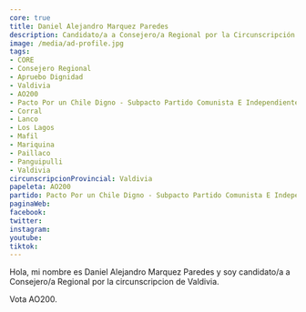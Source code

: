 ```yaml
---
core: true
title: Daniel Alejandro Marquez Paredes
description: Candidato/a a Consejero/a Regional por la Circunscripción de Valdivia
image: /media/ad-profile.jpg
tags:
- CORE
- Consejero Regional
- Apruebo Dignidad
- Valdivia
- AO200
- Pacto Por un Chile Digno - Subpacto Partido Comunista E Independientes - Partido Comunista De Chile
- Corral
- Lanco
- Los Lagos
- Mafil
- Mariquina
- Paillaco
- Panguipulli
- Valdivia
circunscripcionProvincial: Valdivia
papeleta: AO200
partido: Pacto Por un Chile Digno - Subpacto Partido Comunista E Independientes - Partido Comunista De Chile
paginaWeb:
facebook:
twitter:
instagram:
youtube:
tiktok:
---
```

Hola, mi nombre es Daniel Alejandro Marquez Paredes y soy candidato/a a Consejero/a Regional por la circunscripcion de Valdivia.

Vota AO200.
